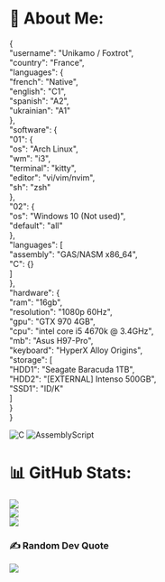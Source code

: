 # 💫 About Me:
{<br>  "username": "Unikamo / Foxtrot",<br>  "country": "France",<br>  "languages": {<br>    "french": "Native",<br>    "english": "C1",<br>    "spanish": "A2",<br>    "ukrainian": "A1"<br>  },<br>  "software": {<br>    "01": {<br>      "os": "Arch Linux",<br>      "wm": "i3",<br>      "terminal": "kitty",<br>      "editor": "vi/vim/nvim",<br>      "sh": "zsh"<br>    },<br>    "02": {<br>      "os": "Windows 10 (Not used)",<br>      "default": "all"<br>    },<br>    "languages": [<br>      "assembly": "GAS/NASM x86_64",<br>      "C": {}<br>    ]<br>  },<br>  "hardware": {<br>    "ram": "16gb",<br>    "resolution": "1080p 60Hz",<br>    "gpu": "GTX 970 4GB",<br>    "cpu": "intel core i5 4670k @ 3.4GHz",<br>    "mb": "Asus H97-Pro",<br>    "keyboard": "HyperX Alloy Origins",<br>    "storage": [<br>      "HDD1": "Seagate Baracuda 1TB",<br>      "HDD2": "[EXTERNAL] Intenso 500GB",<br>      "SSD1": "ID/K"<br>    ]<br>  }<br>}

![C](https://img.shields.io/badge/c-%2300599C.svg?style=for-the-badge&logo=c&logoColor=white) ![AssemblyScript](https://img.shields.io/badge/assembly%20script-%23000000.svg?style=for-the-badge&logo=assemblyscript&logoColor=white)

# 📊 GitHub Stats:
![](https://github-readme-stats.vercel.app/api?username=Unikamo&theme=nord&hide_border=false&include_all_commits=true&count_private=false)<br/>
![](https://github-readme-streak-stats.herokuapp.com/?user=Unikamo&theme=nord&hide_border=false)<br/>
![](https://github-readme-stats.vercel.app/api/top-langs/?username=Unikamo&theme=nord&hide_border=false&include_all_commits=true&count_private=false&layout=compact)

### ✍️ Random Dev Quote
![](https://quotes-github-readme.vercel.app/api?type=horizontal&theme=tokyonight)
